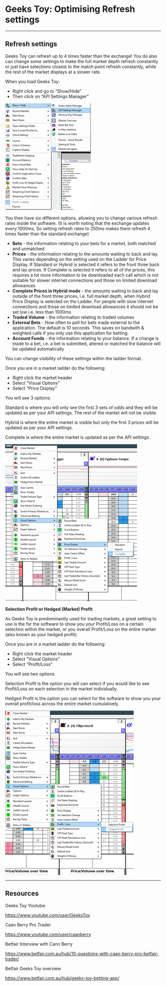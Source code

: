 ﻿# Geeks Toy: Optimising Refresh settings
---
## **Refresh settings**

Geeks Toy can refresh up to 4 times faster than the exchange! You do also can change some settings to make the full market depth refresh constantly or just have selections closest to the match point refresh constantly, while the rest of the market displays at a slower rate.

When you load Geeks Toy:

- Right click and go to “Show/Hide”
- Then click on “API Settings Manager”

![](./img/geeksToyRefreshSettings1.png)

You then have six different options, allowing you to change various refresh rates inside the software. (It is worth noting that the exchange updates every 1000ms, So setting refresh rates to 250ms makes them refresh 4 times faster than the standard exchange)

- **Bets** - the information relating to your bets for a market, both matched and unmatched
- **Prices** - the information relating to the amounts waiting to back and lay. This varies depending on the setting used on the Ladder for Price Display. If Standard or Hybrid is selected it refers to the front three back and lay prices. If Complete is selected it refers to all of the prices, this requires a lot more information to be downloaded each call which is not suitable for slower internet connections and those on limited download allowances
- **Complete Prices in Hybrid mode** - the amounts waiting to back and lay outside of the front three prices, i.e. full market depth, when Hybrid Price Display is selected on the Ladder. For people with slow internet connections and those on limited download allowances it should not be set low i.e. less than 1000ms
- **Traded Volume** - the information relating to traded volumes
- **External Bets** - How often to poll for bets made external to the application. The default is 10 seconds. This saves on bandwith & weighted calls if you only use this application for betting.
- **Account Funds** - the information relating to your balance. If a change is made to a bet, i.e. a bet is submitted, altered or matched the balance will be updated automatically

You can change visibility of these settings within the ladder format.

Once you are in a market ladder do the following:

- Right click the market header
- Select “Visual Options”
- Select “Price Display”

You will see 3 options:

Standard is where you will only see the first 3 sets of odds and they will be updated as per your API settings. The rest of the market will not be visible.

Hybrid is where the entire market is visible but only the first 3 prices will be updated as per your API settings.

Complete is where the entire market is updated as per the API settings.

![](./img/geeksToyRefreshSettings2.png)

**Selection Profit or Hedged (Market) Profit**

As Geeks Toy is predominantly used for trading markets, a great setting to use is the for the software to show you your Profit/Loss on a certain selection within the market, or you overall Profit/Loss on the entire market (also known as your hedged profit).

Once you are in a market ladder do the following:

- Right click the market header
- Select “Visual Options”
- Select “Profit/Loss”

You will see two options

Selection Profit is the option you will can select if you would like to see Profit/Loss on each selection in the market individually.

Hedged Profit is the option you can select for the software to show you your overall profit/loss across the entire market cumulatively.

![](./img/geeksToyRefreshSettings3.png)

----

## Resources

Geeks Toy Youtube:

<https://www.youtube.com/user/GeeksToy>

Caan Berry Pro Trader

<https://www.youtube.com/user/caanberry>

Betfair Interview with Cann Berry

<https://www.betfair.com.au/hub/10-questions-with-caan-berry-pro-betfair-trader/>

Betfair Geeks Toy overview

https://www.betfair.com.au/hub/geeks-toy-betting-app/

